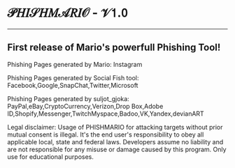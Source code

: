 # 𝒫𝐻𝐼𝒮𝐻𝑀𝒜𝑅𝐼𝒪 - 𝒱𝟣.𝟢
------------------------------------------------------
First release of Mario's powerfull Phishing Tool!
------------------------------------------------------


Phishing Pages generated by Mario:
Instagram

Phishing Pages generated by Social Fish tool:
Facebook,Google,SnapChat,Twitter,Microsoft

Phishing Pages generated by suljot_gjoka:
PayPal,eBay,CryptoCurrency,Verizon,Drop Box,Adobe ID,Shopify,Messenger,TwitchMyspace,Badoo,VK,Yandex,devianART

Legal disclaimer:
Usage of PHISHMARIO for attacking targets without prior mutual consent is illegal. It's the end user's responsibility to obey all applicable local, state and federal laws. Developers assume no liability and are not responsible for any misuse or damage caused by this program. Only use for educational purposes.
